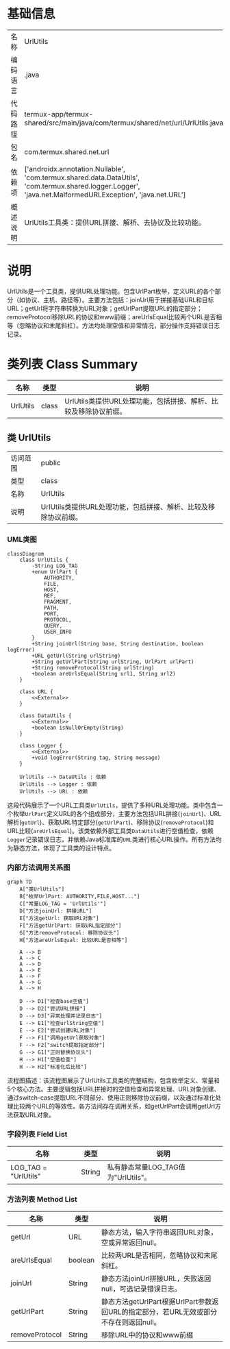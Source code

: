 # 基础信息

|      |      |
|------|------|
| 名称 | UrlUtils |
| 编码语言 | .java |
| 代码路径 | termux-app/termux-shared/src/main/java/com/termux/shared/net/url/UrlUtils.java |
| 包名 | com.termux.shared.net.url |
| 依赖项 | ['androidx.annotation.Nullable', 'com.termux.shared.data.DataUtils', 'com.termux.shared.logger.Logger', 'java.net.MalformedURLException', 'java.net.URL'] |
| 概述说明 | UrlUtils工具类：提供URL拼接、解析、去协议及比较功能。 |

# 说明

UrlUtils是一个工具类，提供URL处理功能。包含UrlPart枚举，定义URL的各个部分（如协议、主机、路径等）。主要方法包括：joinUrl用于拼接基础URL和目标URL；getUrl将字符串转换为URL对象；getUrlPart提取URL的指定部分；removeProtocol移除URL的协议和www前缀；areUrlsEqual比较两个URL是否相等（忽略协议和末尾斜杠）。方法均处理空值和异常情况，部分操作支持错误日志记录。

# 类列表 Class Summary

| 名称   | 类型  | 说明 |
|-------|------|-------------|
| UrlUtils | class | UrlUtils类提供URL处理功能，包括拼接、解析、比较及移除协议前缀。 |



## 类 UrlUtils

|      |      |
|------|------|
| 访问范围 | public |
| 类型 | class |
| 名称 | UrlUtils |
| 说明 | UrlUtils类提供URL处理功能，包括拼接、解析、比较及移除协议前缀。 |


### UML类图

```mermaid
classDiagram
    class UrlUtils {
        -String LOG_TAG
        +enum UrlPart {
            AUTHORITY,
            FILE,
            HOST,
            REF,
            FRAGMENT,
            PATH,
            PORT,
            PROTOCOL,
            QUERY,
            USER_INFO
        }
        +String joinUrl(String base, String destination, boolean logError)
        +URL getUrl(String urlString)
        +String getUrlPart(String urlString, UrlPart urlPart)
        +String removeProtocol(String urlString)
        +boolean areUrlsEqual(String url1, String url2)
    }

    class URL {
        <<External>>
    }

    class DataUtils {
        <<External>>
        +boolean isNullOrEmpty(String)
    }

    class Logger {
        <<External>>
        +void logError(String tag, String message)
    }

    UrlUtils --> DataUtils : 依赖
    UrlUtils --> Logger : 依赖
    UrlUtils --> URL : 依赖
```

这段代码展示了一个URL工具类`UrlUtils`，提供了多种URL处理功能。类中包含一个枚举`UrlPart`定义URL的各个组成部分，主要方法包括URL拼接(`joinUrl`)、URL解析(`getUrl`)、获取URL特定部分(`getUrlPart`)、移除协议(`removeProtocol`)和URL比较(`areUrlsEqual`)。该类依赖外部工具类`DataUtils`进行空值检查，依赖`Logger`记录错误日志，并依赖Java标准库的`URL`类进行核心URL操作。所有方法均为静态方法，体现了工具类的设计特点。


### 内部方法调用关系图

```mermaid
graph TD
    A["类UrlUtils"]
    B["枚举UrlPart: AUTHORITY,FILE,HOST..."]
    C["常量LOG_TAG = 'UrlUtils'"]
    D["方法joinUrl: 拼接URL"]
    E["方法getUrl: 获取URL对象"]
    F["方法getUrlPart: 获取URL指定部分"]
    G["方法removeProtocol: 移除协议头"]
    H["方法areUrlsEqual: 比较URL是否相等"]

    A --> B
    A --> C
    A --> D
    A --> E
    A --> F
    A --> G
    A --> H

    D --> D1["检查base空值"]
    D --> D2["尝试URL拼接"]
    D --> D3["异常处理并记录日志"]
    E --> E1["检查urlString空值"]
    E --> E2["尝试创建URL对象"]
    F --> F1["调用getUrl获取对象"]
    F --> F2["switch提取指定部分"]
    G --> G1["正则替换协议头"]
    H --> H1["空值检查"]
    H --> H2["标准化后比较"]
```

流程图描述：该流程图展示了UrlUtils工具类的完整结构，包含枚举定义、常量和5个核心方法。主要逻辑包括URL拼接时的空值检查和异常处理、URL对象创建、通过switch-case提取URL不同部分、使用正则移除协议前缀，以及通过标准化处理比较两个URL的等效性。各方法间存在调用关系，如getUrlPart会调用getUrl方法获取URL对象。

### 字段列表 Field List

| 名称  | 类型  | 说明 |
|-------|-------|------|
| LOG_TAG = "UrlUtils" | String | 私有静态常量LOG_TAG值为"UrlUtils"。 |

### 方法列表 Method List

| 名称  | 类型  | 说明 |
|-------|-------|------|
| getUrl | URL | 静态方法，输入字符串返回URL对象，空或异常返回null。 |
| areUrlsEqual | boolean | 比较两URL是否相同，忽略协议和末尾斜杠。 |
| joinUrl | String | 静态方法joinUrl拼接URL，失败返回null，可选记录错误日志。 |
| getUrlPart | String | 静态方法getUrlPart根据UrlPart参数返回URL的指定部分，若URL无效或部分不存在则返回null。 |
| removeProtocol | String | 移除URL中的协议和www前缀 |




